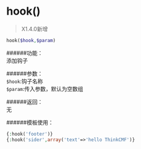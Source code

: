 # hook()

> X1.4.0新增

```php
hook($hook,$param)
```
######功能：  
添加钩子

######参数：  
`$hook`:钩子名称  
`$param`:传入参数，默认为空数组

######返回：  
无

######模板使用：
```php
{:hook('footer')}
{:hook('sider',array('text'=>'hello ThinkCMF')}
```
